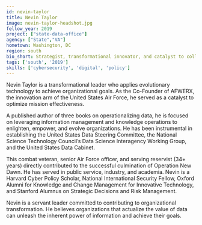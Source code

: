 ```yaml
---
id: nevin-taylor
title: Nevin Taylor
image: nevin-taylor-headshot.jpg
fellow_year: 2019
project: ["state-data-office"]
agency: ["State","VA"]
hometown: Washington, DC
region: south
bio_short: Strategist, transformational innovator, and catalyst to collaboration. 34 years of leadership in industry, academia, and government. Actualizes the inherent value of data to unleash the power of information.
tags: ['south', '2019']
skills: ['cybersecurity', 'digital', 'policy']
---
```


Nevin Taylor is a transformational leader who applies evolutionary technology to achieve organizational goals. As the Co-Founder of AFWERX, the innovation arm of the United States Air Force, he served as a catalyst to optimize mission effectiveness.

A published author of three books on operationalizing data, he is focused on leveraging information management and knowledge operations to enlighten, empower, and evolve organizations. He has been instrumental in establishing the United States Data Steering Committee, the National Science Technology Council’s Data Science Interagency Working Group, and the United States Data Cabinet.

This combat veteran, senior Air Force officer, and serving reservist (34+ years) directly contributed to the successful culmination of Operation New Dawn. He has served in public service, industry, and academia. Nevin is a Harvard Cyber Policy Scholar, National International Security Fellow, Oxford Alumni for Knowledge and Change Management for Innovative Technology, and Stanford Alumnus on Strategic Decisions and Risk Management.

Nevin is a servant leader committed to contributing to organizational transformation.  He believes organizations that actualize the value of data can unleash the inherent power of information and achieve their goals.
